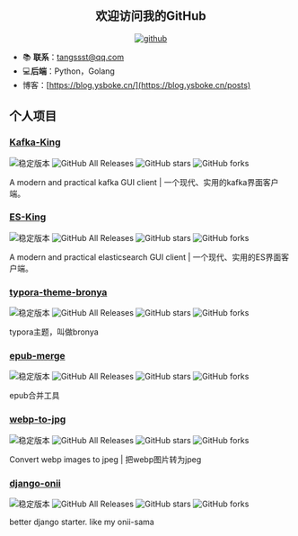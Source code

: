 <h2 align="center">欢迎访问我的GitHub</h2>
<p align="center">
  <a href="https://github.com/Bronya0"><img src="https://img.shields.io/badge/GitHub-ff79c6" alt="github"></a>
</p>

- 📚 **联系**：tangssst@qq.com
- 💻**后端**：Python，Golang
- 博客：[https://blog.ysboke.cn/](https://blog.ysboke.cn/posts)

## 个人项目
### [Kafka-King](https://github.com/Bronya0/Kafka-King)
![稳定版本](https://img.shields.io/github/release/Bronya0/Kafka-King)
![GitHub All Releases](https://img.shields.io/github/downloads/Bronya0/Kafka-King/total)
![GitHub stars](https://img.shields.io/github/stars/Bronya0/Kafka-King)
![GitHub forks](https://img.shields.io/github/forks/Bronya0/Kafka-King)

A modern and practical kafka GUI client | 一个现代、实用的kafka界面客户端。

### [ES-King](https://github.com/Bronya0/ES-King)
![稳定版本](https://img.shields.io/github/release/Bronya0/ES-King)
![GitHub All Releases](https://img.shields.io/github/downloads/Bronya0/ES-King/total)
![GitHub stars](https://img.shields.io/github/stars/Bronya0/ES-King)
![GitHub forks](https://img.shields.io/github/forks/Bronya0/ES-King)

A modern and practical elasticsearch GUI client | 一个现代、实用的ES界面客户端。

### [typora-theme-bronya](https://github.com/Bronya0/typora-theme-bronya)
![稳定版本](https://img.shields.io/github/release/Bronya0/typora-theme-bronya)
![GitHub All Releases](https://img.shields.io/github/downloads/Bronya0/typora-theme-bronya/total)
![GitHub stars](https://img.shields.io/github/stars/Bronya0/typora-theme-bronya)
![GitHub forks](https://img.shields.io/github/forks/Bronya0/typora-theme-bronya)

typora主题，叫做bronya

### [epub-merge](https://github.com/Bronya0/epub-merge)
![稳定版本](https://img.shields.io/github/release/Bronya0/epub-merge)
![GitHub All Releases](https://img.shields.io/github/downloads/Bronya0/epub-merge/total)
![GitHub stars](https://img.shields.io/github/stars/Bronya0/epub-merge)
![GitHub forks](https://img.shields.io/github/forks/Bronya0/epub-merge)

epub合并工具

### [webp-to-jpg](https://github.com/Bronya0/webp-to-jpg)
![稳定版本](https://img.shields.io/github/release/Bronya0/webp-to-jpg)
![GitHub All Releases](https://img.shields.io/github/downloads/Bronya0/webp-to-jpg/total)
![GitHub stars](https://img.shields.io/github/stars/Bronya0/webp-to-jpg)
![GitHub forks](https://img.shields.io/github/forks/Bronya0/webp-to-jpg)

Convert webp images to jpeg | 把webp图片转为jpeg

### [django-onii](https://github.com/Bronya0/django-onii)
![稳定版本](https://img.shields.io/github/release/Bronya0/django-onii)
![GitHub All Releases](https://img.shields.io/github/downloads/Bronya0/django-onii/total)
![GitHub stars](https://img.shields.io/github/stars/Bronya0/django-onii)
![GitHub forks](https://img.shields.io/github/forks/Bronya0/django-onii)

better django starter. like my onii-sama

